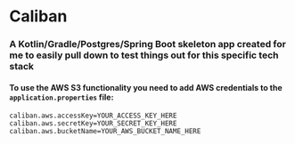 # Caliban

### A Kotlin/Gradle/Postgres/Spring Boot skeleton app created for me to easily pull down to test things out for this specific tech stack

#### To use the AWS S3 functionality you need to add AWS credentials to the `application.properties` file:
```
caliban.aws.accessKey=YOUR_ACCESS_KEY_HERE
caliban.aws.secretKey=YOUR_SECRET_KEY_HERE
caliban.aws.bucketName=YOUR_AWS_BUCKET_NAME_HERE
```
